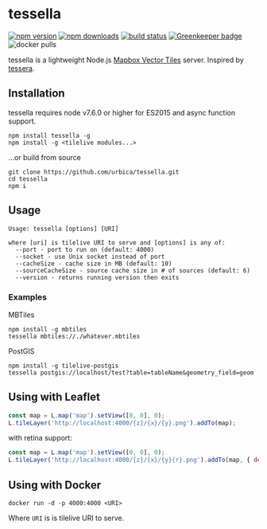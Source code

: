 # tessella

[![npm version](https://img.shields.io/npm/v/tessella.svg)](https://www.npmjs.com/package/tessella)
[![npm downloads](https://img.shields.io/npm/dt/tessella.svg)](https://www.npmjs.com/package/tessella)
[![build status](https://travis-ci.org/urbica/tessella.svg?branch=master)](https://travis-ci.org/urbica/tessella)
[![Greenkeeper badge](https://badges.greenkeeper.io/urbica/tessella.svg)](https://greenkeeper.io/)
![docker pulls](https://img.shields.io/docker/pulls/urbica/tessella.svg)

tessella is a lightweight Node.js [Mapbox Vector Tiles](https://github.com/mapbox/vector-tile-spec) server.
Inspired by [tessera](https://github.com/mojodna/tessera).

## Installation

tessella requires node v7.6.0 or higher for ES2015 and async function support.

```shell
npm install tessella -g
npm install -g <tilelive modules...>
```

...or build from source

```shell
git clone https://github.com/urbica/tessella.git
cd tessella
npm i
```

## Usage

```shell
Usage: tessella [options] [URI]

where [uri] is tilelive URI to serve and [options] is any of:
  --port - port to run on (default: 4000)
  --socket - use Unix socket instead of port
  --cacheSize - cache size in MB (default: 10)
  --sourceCacheSize - source cache size in # of sources (default: 6)
  --version - returns running version then exits
```

### Examples

MBTiles

```shell
npm install -g mbtiles
tessella mbtiles://./whatever.mbtiles
```

PostGIS

```shell
npm install -g tilelive-postgis
tessella postgis://localhost/test?table=tableName&geometry_field=geom
```

## Using with Leaflet

```js
const map = L.map('map').setView([0, 0], 0);
L.tileLayer('http://localhost:4000/{z}/{x}/{y}.png').addTo(map);
```

with retina support:

```js
const map = L.map('map').setView([0, 0], 0);
L.tileLayer('http://localhost:4000/{z}/{x}/{y}{r}.png').addTo(map, { detectRetina: true });
```

## Using with Docker

```shell
docker run -d -p 4000:4000 <URI>
```

Where `URI` is is tilelive URI to serve.
